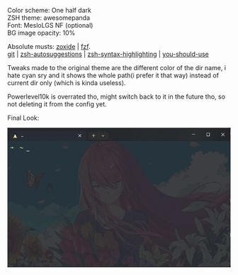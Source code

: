 Color scheme: One half dark <br>
ZSH theme: awesomepanda <br>
Font: MesloLGS NF (optional) <br>
BG image opacity: 10% <br>

Absolute musts: [zoxide](https://github.com/ajeetdsouza/zoxide) | [fzf](https://github.com/junegunn/fzf). <br>
[git](https://github.com/ohmyzsh/ohmyzsh/tree/master/plugins/git) | [zsh-autosuggestions](https://github.com/zsh-users/zsh-autosuggestions) | [zsh-syntax-highlighting](https://github.com/zsh-users/zsh-syntax-highlighting) | [you-should-use](https://github.com/MichaelAquilina/zsh-you-should-use) <br>


Tweaks made to the original theme are the different color of the dir name, i hate cyan sry and it shows the whole path(i prefer it that way) instead of current dir only (which is kinda useless).

Powerlevel10k is overrated tho, might switch back to it in the future tho, so not deleting it from the config yet. <br>

Final Look: <br>

![final](bg/final_look.png)
